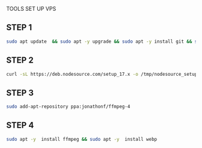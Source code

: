 TOOLS SET UP VPS

## STEP 1
```sh
sudo apt update  && sudo apt -y upgrade && sudo apt -y install git && sudo apt -y install python3-pip && sudo apt -y  install imagemagick
```

## STEP 2
```sh
curl -sL https://deb.nodesource.com/setup_17.x -o /tmp/nodesource_setup.sh && sudo bash /tmp/nodesource_setup.sh && sudo apt -y install nodejs
```

## STEP 3
```sh
sudo add-apt-repository ppa:jonathonf/ffmpeg-4
```

## STEP 4
```sh
sudo apt -y  install ffmpeg && sudo apt -y  install webp
```

